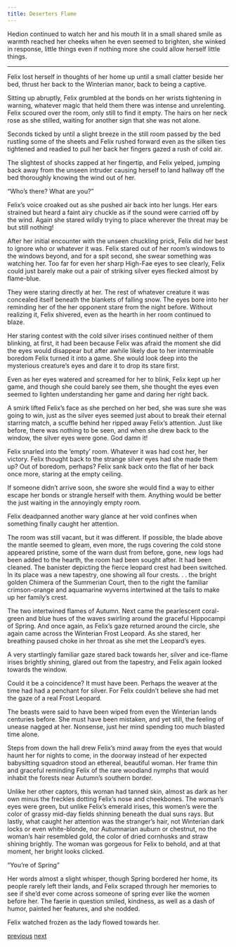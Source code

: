 ```yaml
---
title: Deserters Flame
---
```

Hedion continued to watch her and his mouth lit in a small shared smile as warmth reached her cheeks when he even seemed to brighten, she winked in response, little things even if nothing more she could allow herself little things.

***

Felix lost herself in thoughts of her home up until a small clatter beside her bed, thrust her back to the Winterian manor, back to being a captive. 

Sitting up abruptly, Felix grumbled at the bonds on her wrists tightening in warning, whatever magic that held them there was intense and unrelenting. Felix scoured over the room, only still to find it empty. The hairs on her neck rose as she stilled, waiting for another sign that she was not alone. 

Seconds ticked by until a slight breeze in the still room passed by the bed rustling some of the sheets and Felix rushed forward even as the silken ties tightened and readied to pull her back her fingers gazed a rush of cold air.

The slightest of shocks zapped at her fingertip, and Felix yelped, jumping
back away from the unseen intruder causing herself to land hallway off the bed
thoroughly knowing the wind out of her.

“Who’s there? What are you?”

Felix’s voice croaked out as she pushed air back into her lungs. Her ears strained but heard a faint airy chuckle as if the sound were carried off by the wind. Again she stared wildly trying to place wherever the threat may be but still nothing!

After her initial encounter with the unseen chuckling prick, Felix did her best to ignore who or whatever it was. Felix stared out of her room’s windows to the windows beyond, and for a spit second, she swear something was watching her. Too far for even her sharp High-Fae eyes to see clearly, Felix could just
barely make out a pair of striking silver eyes flecked almost by flame-blue. 

They were staring directly at her. The rest of whatever creature it was concealed itself
beneath the blankets of falling snow. The eyes bore into her reminding her of the
her opponent stare from the night before. Without realizing it, Felix shivered,
even as the hearth in her room continued to blaze.

Her staring contest with the cold silver irises continued neither of them blinking, at first, it had been because Felix was afraid the moment she did the eyes would disappear but after awhile likely due to her interminable boredom Felix turned it into a game. She would look deep into the mysterious creature’s eyes and dare it to drop its stare first.

Even as her eyes watered and screamed for her to blink, Felix kept up her game, and though she could barely see them, she thought the eyes even seemed to lighten understanding her game and daring her right back. 

A smirk lifted Felix’s face as she perched on her bed, she was sure she was going to win, just as the silver eyes seemed just about to break their eternal starring match, a scuffle
behind her ripped away Felix’s attention.
Just like before, there was nothing to be seen, and when she drew back to
the window, the silver eyes were gone. God damn it! 

Felix snarled into the
‘empty’ room. Whatever it was had cost her, her victory. Felix thought back to the strange silver eyes had she made them up? Out of boredom, perhaps? Felix sank back onto the flat of her back once more, staring
at the empty ceiling. 

If someone didn’t arrive soon, she swore she would find a way to either escape her bonds or strangle herself with them. Anything would be
better the just waiting in the annoyingly empty room. 

Felix deadpanned another wary glance at her void confines when something finally caught her attention.

The room was still vacant, but it was different. If possible, the blade above the mantle seemed to gleam, even more, the rugs covering the cold stone appeared pristine, some of the warn dust from before, gone, new logs had been added to the hearth, the room had been sought after. It had been cleaned. The
banister depicting the fierce leopard crest had been switched. In its place was a new tapestry, one showing all four crests. . . the bright golden Chimera of the Summerian Court, then to the right the familiar crimson-orange and aquamarine wyverns intertwined at the tails to make up her family’s crest.

The two intertwined flames of Autumn. Next came the pearlescent coral-green and blue hues of the waves swirling around the graceful Hippocampi of Spring. And once again, as Felix’s gaze returned around the circle, she again came across the Winterian Frost Leopard. As she stared, her breathing paused
choke in her throat as she met the Leopard’s eyes. 

A very startlingly familiar gaze stared back towards her, silver and ice-flame irises brightly shining, glared out from the tapestry, and Felix again looked towards the window.

Could it be a coincidence? It must have been. Perhaps the weaver at the time had had a penchant for silver. For Felix couldn’t believe she had met the gaze of a real Frost Leopard.

The beasts were said to have been wiped from even the Winterian lands centuries before. She must have been mistaken, and yet still, the feeling of unease nagged at her. Nonsense, just her mind spending too much blasted time alone.

Steps from down the hall drew Felix’s mind away from the eyes that would haunt her for nights to come, in the doorway instead of her expected babysitting squadron stood an ethereal, beautiful woman. Her frame thin and
graceful reminding Felix of the rare woodland nymphs that would inhabit the forests near Autumn’s southern border.

Unlike her other captors, this woman had tanned skin, almost as dark as her own minus the freckles dotting Felix’s nose and cheekbones. The woman’s eyes were green, but unlike Felix’s emerald irises, this women’s were the color of
grassy mid-day fields shinning beneath the dual suns rays. But lastly, what caught her attention was the stranger’s hair, not Winterian dark locks or even white-blonde, nor Autumnarian auburn or chestnut, no the woman’s hair resembled gold, the color of dried cornhusks and straw shining brightly. The
woman was gorgeous for Felix to behold, and at that moment, her bright looks
clicked.

“You’re of Spring”

Her words almost a slight whisper, though Spring bordered her home, its people rarely left their lands, and Felix scraped through her memories to see if she’d ever come across someone of spring ever like the women before her. The faerie in question smiled, kindness, as well as a dash of humor, painted her
features, and she nodded. 

Felix watched frozen as the lady flowed towards her. 

[previous](desertflame-30.html)
[next](desertflame-32.html)
